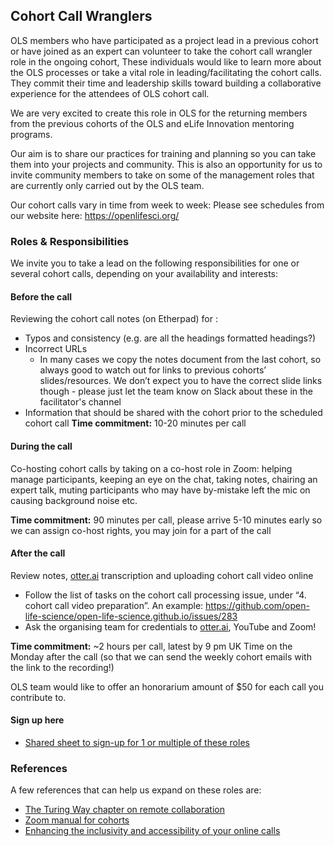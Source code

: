 ## Cohort Call Wranglers

OLS members who have participated as a project lead in a previous cohort or have joined as an expert can volunteer to take the cohort call wrangler role in the ongoing cohort,
These individuals would like to learn more about the OLS processes or take a vital role in leading/facilitating the cohort calls.
They commit their time and leadership skills toward building a collaborative experience for the attendees of OLS cohort call.

We are very excited to create this role in OLS for the returning members from the previous cohorts of the OLS and eLife Innovation mentoring programs.

Our aim is to share our practices for training and planning so you can take them into your projects and community.
This is also an opportunity for us to invite community members to take on some of the management roles that are currently only carried out by the OLS team.

Our cohort calls vary in time from week to week: Please see schedules from our website here: https://openlifesci.org/

### Roles & Responsibilities
We invite you to take a lead on the following responsibilities for one or several cohort calls, depending on your availability and interests:

#### Before the call
Reviewing the cohort call notes (on Etherpad) for :

 - Typos and consistency (e.g. are all the headings formatted headings?)
 - Incorrect URLs
    - In many cases we copy the notes document from the last cohort, so always good to watch out for links to previous cohorts’ slides/resources. We don’t expect you to have the correct slide links though - please just let the team know on Slack about these in the facilitator's channel 
 - Information that should be shared with the cohort prior to the scheduled cohort call
**Time commitment:** 10-20 minutes per call

#### During the call
Co-hosting cohort calls by taking on a co-host role in Zoom: helping manage participants, keeping an eye on the chat, taking notes, chairing an expert talk, muting participants who may have by-mistake left the mic on causing background noise etc.

**Time commitment:** 90 minutes per call, please arrive 5-10 minutes early so we can assign co-host rights, you may join for a part of the call

#### After the call
Review notes, [otter.ai](http://otter.ai/) transcription and uploading cohort call video online

 - Follow the list of tasks on the cohort call processing issue, under “4. cohort call video preparation”. An example: https://github.com/open-life-science/open-life-science.github.io/issues/283
 - Ask the organising team for credentials to [otter.ai](http://otter.ai/), YouTube and Zoom!

**Time commitment:** ~2 hours per call, latest by 9 pm UK Time on the Monday after the call (so that we can send the weekly cohort emails with the link to the recording!)

OLS team would like to offer an honorarium amount of $50 for each call you contribute to.

#### Sign up here
 - [Shared sheet to sign-up for 1 or multiple of these roles](https://docs.google.com/spreadsheets/d/1uUB1vEzYAPIYKubm3CKbFaTXVgBkzRtWI70EbVcSBD0/edit#gid=474251031)



### References
A few references that can help us expand on these roles are:

- [The Turing Way chapter on remote collaboration](https://the-turing-way.netlify.app/collaboration/remote-collab.html)
- [Zoom manual for cohorts](https://support.zoom.us/hc/en-us/articles/360040324512-Roles-in-a-meeting)
- [Enhancing the inclusivity and accessibility of your online calls](https://osf.io/k3bfn/)
